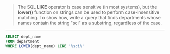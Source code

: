 > The SQL **LIKE** operator is case sensitive (in most systems), but the **lower()** function
> on strings can be used to perform case-insensitive matching. To show how, write a query 
> that finds departments whose names contain the string "sci" as a substring, regardless
> of the case.

--------------------------------

```sql 
SELECT dept_name
FROM department
WHERE LOWER(dept_name) LIKE '%sci%'
```